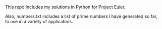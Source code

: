 This repo includes my solutions in Python for Project Euler.

Also, numbers.txt includes a list of prime numbers I have generated so far, to use in a variety of applicatons.
